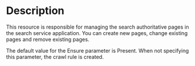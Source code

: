 # Description

This resource is responsible for managing the search authoritative pages in the
search service application. You can create new pages, change existing pages and
remove existing pages.

The default value for the Ensure parameter is Present. When not specifying this
parameter, the crawl rule is created.
